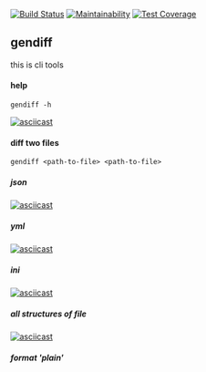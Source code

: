 [![Build Status](https://travis-ci.com/belnowivan/project-lvl2-s365.svg?branch=master)](https://travis-ci.com/belnowivan/project-lvl2-s365)
[![Maintainability](https://api.codeclimate.com/v1/badges/ee9b78a589c7d01c2bb6/maintainability)](https://codeclimate.com/github/belnowivan/project-lvl2-s365/maintainability)
[![Test Coverage](https://api.codeclimate.com/v1/badges/ee9b78a589c7d01c2bb6/test_coverage)](https://codeclimate.com/github/belnowivan/project-lvl2-s365/test_coverage)

## gendiff

this is cli tools

 #### help
 ``` gendiff -h ```
 
[![asciicast](https://asciinema.org/a/An9SC0ymS2SZZ7ecfYQkCexOK.svg)](https://asciinema.org/a/An9SC0ymS2SZZ7ecfYQkCexOK)

#### diff two files

``` gendiff <path-to-file> <path-to-file> ```

##### json

[![asciicast](https://asciinema.org/a/xnWgL1S7eA2vmFG3g1gjqK61l.svg)](https://asciinema.org/a/xnWgL1S7eA2vmFG3g1gjqK61l)

##### yml

[![asciicast](https://asciinema.org/a/neUZnaP5Su2ycUBmk6zAJxVPy.svg)](https://asciinema.org/a/neUZnaP5Su2ycUBmk6zAJxVPy)

##### ini

[![asciicast](https://asciinema.org/a/3PwyMkX9b3Ti7QnWYk9ODsv0n.svg)](https://asciinema.org/a/3PwyMkX9b3Ti7QnWYk9ODsv0n)

##### all structures of file

[![asciicast](https://asciinema.org/a/TrJYoJtrP8EhBCciwtoWYEF2R.svg)](https://asciinema.org/a/TrJYoJtrP8EhBCciwtoWYEF2R)

##### format 'plain'
